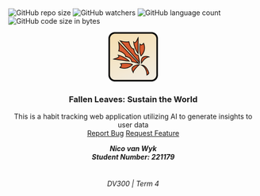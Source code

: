 <!-- Project Info -->
<br>

![GitHub repo size](https://img.shields.io/github/repo-size/Pantonym/DV300Term4)
![GitHub watchers](https://img.shields.io/github/watchers/Pantonym/DV300Term4)
![GitHub language count](https://img.shields.io/github/languages/count/Pantonym/DV300Term4)
![GitHub code size in bytes](https://img.shields.io/github/languages/code-size/Pantonym/DV300Term4)

<!-- Logo and link to repository -->
<p align="center">
  <a href="https://github.com/Pantonym/DV300Term4">
    <img src="fallen-leaves/readmeAssets/Logo.png" width="100px">
  </a>
</p>

<!-- Short Description -->
<h3 align="center">Fallen Leaves: Sustain the World</h3>
<p align="center"> This is a habit tracking web application utilizing AI to generate insights to user data
    <br>
    <!-- Bug and New Feature Links -->
    <a href="https://github.com/Pantonym/DV300Term4/issues">Report Bug</a>
    <a href="https://github.com/Pantonym/DV300Term4/issues">Request Feature</a>
    <br>
</p>

<!-- Name and Number In Alphabetical Order -->
<div>
    <h5 align="center" style="padding:0;margin:0;">Nico van Wyk</h5>
    <h5 align="center" style="padding:0;margin:0;">Student Number: 221179</h5>
    <br>
</div>
<!-- Subject and Term -->
<h6 align="center">DV300 | Term 4</h6>
